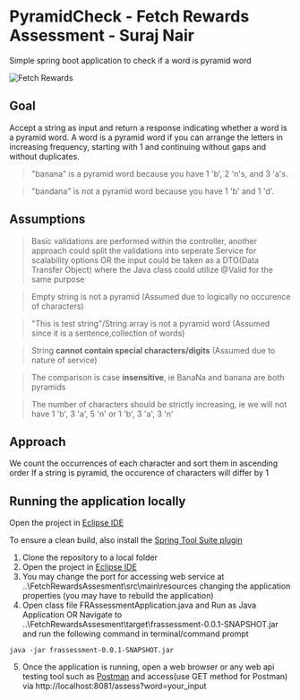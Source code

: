 # PyramidCheck - Fetch Rewards Assessment - Suraj Nair
Simple spring boot application to check if a word is pyramid word

![Fetch Rewards](https://media-exp1.licdn.com/dms/image/C4D1BAQFZCIS6HyhMCA/company-background_10000/0?e=2159024400&v=beta&t=Fq9lAIHCQN17wQBLBiycTXp-Gm23UGE3li6WOqMRczA)

## Goal
Accept a string as input and return a response indicating whether a word is a pyramid word. 
A word is a pyramid word if you can arrange the letters in increasing frequency, starting with 1 and continuing without gaps and without duplicates.

> "banana" is a pyramid word because you have 1 'b', 2 'n's, and 3 'a's.

> "bandana" is not a pyramid word because you have 1 'b' and 1 'd'.

## Assumptions

> Basic validations are performed within the controller, another approach could split the validations into seperate Service for scalability options OR the input could be taken as a DTO(Data Transfer Object) where the Java class could utilize @Valid for the same purpose

> Empty string is not a pyramid (Assumed due to logically no occurence of characters)

> "This is test string"/String array is not a pyramid word (Assumed since it is a sentence,collection of words)

> String **cannot contain special characters/digits** (Assumed due to nature of service)

> The comparison is case **insensitive**, ie BanaNa and banana are both pyramids

> The number of characters should be strictly increasing, ie we will not have 1 'b', 3 'a', 5 'n' or 1 'b', 3 'a', 3 'n'


## Approach

We count the occurrences of each character and sort them in ascending order
If a string is pyramid, the occurence of characters will differ by 1

## Running the application locally

Open the project in [Eclipse IDE](https://www.eclipse.org/downloads/) 

To ensure a clean build, also install the [Spring Tool Suite plugin](https://download.springsource.com/release/STS/3.9.8.RELEASE/dist/e4.11/spring-tool-suite-3.9.8.RELEASE-e4.11.0-win32-x86_64.zip) 

1) Clone the repository to a local folder
2) Open the project in [Eclipse IDE](https://www.eclipse.org/downloads/)
3) You may change the port for accessing web service at ..\FetchRewardsAssesment\src\main\resources changing the application properties (you may have to rebuild the application)
4) Open class file FRAssessmentApplication.java and Run as Java Application                   OR
   Navigate to ..\FetchRewardsAssesment\target\frassessment-0.0.1-SNAPSHOT.jar and run the following command in terminal/command prompt
  ```
  java -jar frassessment-0.0.1-SNAPSHOT.jar
  ```
5) Once the application is running, open a web browser or any web api testing tool such as [Postman](https://www.postman.com/downloads/) and access(use GET method for Postman) via http://localhost:8081/assess?word=your_input
